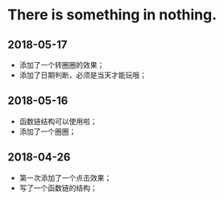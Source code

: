 # There is something in nothing.

## 2018-05-17
  * 添加了一个转圈圈的效果；
  * 添加了日期判断，必须是当天才能玩哦；

## 2018-05-16
  * 函数链结构可以使用啦；
  * 添加了一个圈圈；

## 2018-04-26
  * 第一次添加了一个点击效果；
  * 写了一个函数链的结构；

